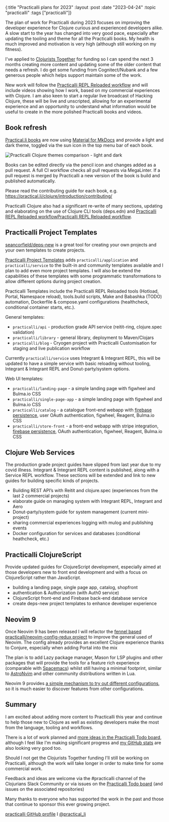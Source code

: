 {:title "Practicalli plans for 2023"
:layout :post
:date "2023-04-24"
:topic "practicalli"
:tags  ["practicalli"]}


The plan of work for Practicalli during 2023 focuses on improving the developer experience for Clojure curious and experienced developers alike. A slow start to the year has changed into very good pace, especially after updating the tooling and theme for all the Practicalli books.  My health is much improved and motivation is very high (although still working on my fitness).

I've applied to [Clojurists Together](https://www.clojuriststogether.org/) for funding so I can spend the next 3 months creating more content and updating some of the older content that needs a refresh.  I do get some funding from Cognitect/Nubank and a few generous people which helps support maintain some of the work.

New work will follow the [Practicalli REPL Reloaded workflow](https://practical.li/clojure/clojure-cli/repl-reloaded/) and will include videos showing how I work, based on my commercial experiences with Clojure. I am also keen to start a regular live broadcast of Hacking Clojure, these will be live and unscripted, allowing for an experimental experience and an opportunity to understand what information would be useful to create in the more polished Practicalli books and videos.

<!-- more -->

## Book refresh

[Practical.li books](https://practical.li/) are now using [Material for MkDocs](https://squidfunk.github.io/mkdocs-material/) and provide a light and dark theme, toggled via the sun icon in the top menu bar of each book.

![Practicalli Clojure themes comparison - light and dark](https://raw.githubusercontent.com/practicalli/graphic-design/live/clojure/practicalli-clojure-theme-comparison.png "Practicalli Clojure dark and light themes")

Books can be edited directly via the pencil icon and changes added as a pull request.  A full CI workflow checks all pull requests via MegaLinter. If a pull request is merged by Practicalli a new version of the book is build and published automatically.

Please read the contributing guide for each book, e.g. <https://practical.li/clojure/introduction/contributing/>

Practicalli Clojure also had a significant re-write of many sections, updating and elaborating on the use of Clojure CLI tools (deps.edn) and [Practicalli REPL Reloaded workflow](https://practical.li/clojure/clojure-cli/repl-reloaded/)[Practicalli REPL Reloaded workflow](https://practical.li/clojure/clojure-cli/repl-reloaded/).


## Practicalli Project Templates

[seancorfield/deps-new](https://github.com/seancorfield/deps-new) is a great tool for creating your own projects and your own templates to create projects.

[Practicalli Project Templates](https://github.com/practicalli/project-templates/) adds `practicalli/application` and `practicalli/service` to the built-in and community templates available and I plan to add even more project templates.  I will also be extend the capabilities of these templates with some programmatic transformations to allow different options during project creation.

Practicalli Templates include the Practicalli REPL Reloaded tools (Hotload, Portal, Namespace reload), tools.build scripts, Make and Babashka (TODO) automation, Dockerfile & compose.yaml configurations (healthcheck, conditional container starts, etc.).

General templates:

* `practicalli/api` - production grade API service (reitit-ring, clojure.spec validation)
* `practicalli/library` - general library, deployment to Maven/Clojars
* `practicalli/blog` - Cryogen project with Practicalli Customisation for staging and live publication workflow

Currently `practicalli/service` uses Integrant & Integrant REPL, this will be updated to have a simple service with basic reloading without tooling, Integrant & Integrant REPL and Donut-party/system options.


Web UI templates:

* `practicalli/landing-page` - a simple landing page with figwheel and Bulma.io CSS
* `practicalli/single-page-app` - a simple landing page with figwheel and Bulma.io CSS
* `practicalli/catalog` - a catalogue front-end webapp with [firebase persistence](https://firebase.google.com/), user OAuth authentication, figwheel, Reagent, Bulma.io CSS
* `practicalli/store-front` - a front-end webapp with stripe integration, [firebase persistence](https://firebase.google.com/), OAuth authentication, figwheel, Reagent, Bulma.io CSS


## Clojure Web Services

The production grade project guides have slipped from last year due to my covid illness.  Integrant & Integrant REPL content is published, along with a Service REPL workflow.  These sections will be extended and link to new guides for building specific kinds of projects.

* Building REST API’s with Reitit and clojure.spec (experiences from the last 2 commercial projects)
* elaborate guide on managing system with Integrant REPL, Integrant and Aero
* Donut-party/system guide for system management (current mini-project)
* sharing commercial experiences logging with mulog and publishing events
* Docker configuration for services and databases (conditional heathcheck, etc.)


## Practicalli ClojureScript

Provide updated guides for ClojureScript development, especially aimed at those developers new to front end development and with a focus on ClojureScript rather than JavaScript.

* building a landing page, single page app, catalog, shopfront
* authentication & Authorization (with Auth0 service)
* ClojureScript front-end and Firebase back-end database service
* create deps-new project templates to enhance developer experience


## Neovim 9

Once Neovim 9 has been released I will refactor the [fennel based practicalli/neovim-config-redux project](https://github.com/practicalli/neovim-config-redux) to improve the general used of Neovim.  The config already provides an excellent Clojure experience thanks to Conjure, especially when adding Portal into the mix

The plan is to add Lazy package manager, Mason for LSP plugins and other packages that will provide the tools for a feature rich experience (comparable with [Spacemacs](https://practical.li/spacemacs/)) whilst still having a minimal footprint, similar to [AstroNvim](https://astronvim.com/) and other community distributions written in Lua.

Neovim 9 provides [a simple mechanism to try out different configurations](https://github.com/practicalli/neovim-config/issues/2), so it is much easier to discover features from other configurations.


## Summary

I am excited about adding more content to Practicalli this year and continue to help those new to Clojure as well as existing developers make the most from the language, tooling and workflows.

There is a lot of work planned and [more ideas in the Practicalli Todo board](https://github.com/orgs/practicalli/projects/2), although I feel like I'm making significant progress and [my GitHub stats](https://github.com/practicalli-john) are also looking very good too.

Should I not get the Clojurists Together funding I'll still be working on Practicalli, although the work will take longer in order to make time for some commercial work.

Feedback and ideas are welcome via the #practicalli channel of the Clojurians Slack Community or via issues on the [Practicalli Todo board](https://github.com/orgs/practicalli/projects/2) (and issues on the associated repositories)

Many thanks to everyone who has supported the work in the past and those that continue to sponsor this ever growing project.


[practicalli GitHub profile](https://github.com/practicalli) I [@practical_li](https://twitter.com/practical_li)
